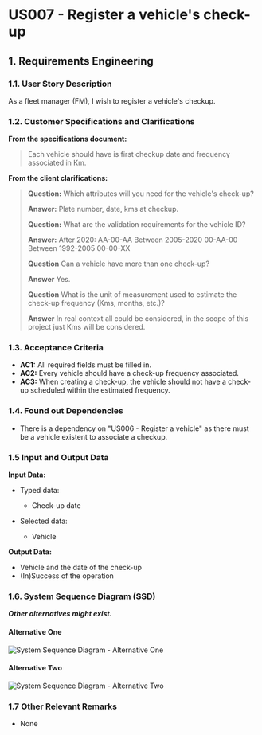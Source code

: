 # US007 - Register a vehicle's check-up

## 1. Requirements Engineering

### 1.1. User Story Description

As a fleet manager (FM), I wish to register a vehicle's checkup.
 
### 1.2. Customer Specifications and Clarifications

**From the specifications document:**

>	Each vehicle should have is first checkup date and frequency associated in Km.

**From the client clarifications:**

> **Question:** Which attributes will you need for the vehicle's check-up?
>
> **Answer:** Plate number, date, kms at checkup.
>
> **Question:** What are the validation requirements for the vehicle ID?
>
> **Answer:** After 2020: AA-00-AA Between 2005-2020 00-AA-00
Between 1992-2005 00-00-XX
>
>**Question** Can a vehicle have more than one check-up?
>
> **Answer** Yes.
>
> **Question** What is the unit of measurement used to estimate the check-up frequency (Kms, months, etc.)?
>
> **Answer** In real context all could be considered, in the scope of this project just Kms will be considered.

### 1.3. Acceptance Criteria

* **AC1:** All required fields must be filled in.
* **AC2:** Every vehicle should have a check-up frequency associated.
* **AC3:** When creating a check-up, the vehicle should not have a check-up scheduled within the estimated frequency.

### 1.4. Found out Dependencies

* There is a dependency on "US006 - Register a vehicle" as there must be a vehicle existent to associate a checkup.

### 1.5 Input and Output Data

**Input Data:**

* Typed data:
  * Check-up date

* Selected data:
  * Vehicle

**Output Data:**

* Vehicle and the date of the check-up
* (In)Success of the operation

### 1.6. System Sequence Diagram (SSD)

**_Other alternatives might exist._**

#### Alternative One

![System Sequence Diagram - Alternative One](svg/us007-system-sequence-diagram-alternative-one.svg)

#### Alternative Two

![System Sequence Diagram - Alternative Two](svg/us007-system-sequence-diagram-alternative-two.svg)

### 1.7 Other Relevant Remarks

* None